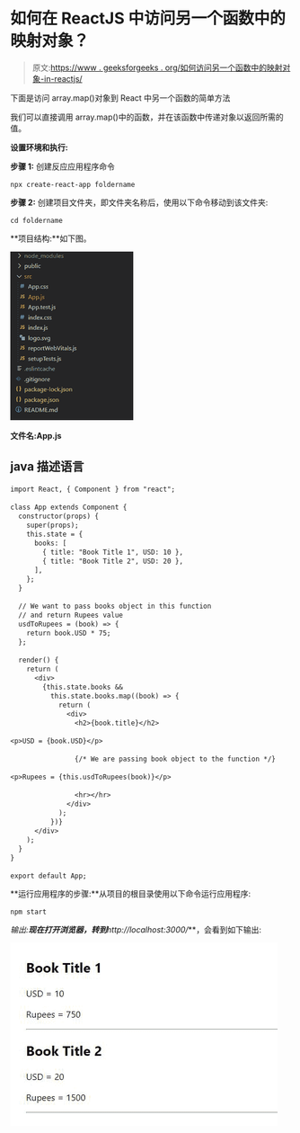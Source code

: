 # 如何在 ReactJS 中访问另一个函数中的映射对象？

> 原文:[https://www . geeksforgeeks . org/如何访问另一个函数中的映射对象-in-reactjs/](https://www.geeksforgeeks.org/how-to-access-mapped-objects-in-another-function-in-reactjs/)

下面是访问 array.map()对象到 React 中另一个函数的简单方法

我们可以直接调用 array.map()中的函数，并在该函数中传递对象以返回所需的值。

**设置环境和执行:**

**步骤 1:** 创建反应应用程序命令

```
npx create-react-app foldername
```

**步骤 2:** 创建项目文件夹，即文件夹名称后，使用以下命令移动到该文件夹:

```
cd foldername
```

**项目结构:**如下图。

![](img/f8edf11a1c8665951df86b71bfca435e.png)

**文件名:App.js**

## java 描述语言

```
import React, { Component } from "react";

class App extends Component {
  constructor(props) {
    super(props);
    this.state = {
      books: [
        { title: "Book Title 1", USD: 10 },
        { title: "Book Title 2", USD: 20 },
      ],
    };
  }

  // We want to pass books object in this function
  // and return Rupees value
  usdToRupees = (book) => {
    return book.USD * 75;
  };

  render() {
    return (
      <div>
        {this.state.books &&
          this.state.books.map((book) => {
            return (
              <div>
                <h2>{book.title}</h2>

<p>USD = {book.USD}</p>

                {/* We are passing book object to the function */}

<p>Rupees = {this.usdToRupees(book)}</p>

                <hr></hr>
              </div>
            );
          })}
      </div>
    );
  }
}

export default App;
```

**运行应用程序的步骤:**从项目的根目录使用以下命令运行应用程序:

```
npm start
```

**输出:**现在打开浏览器，转到***http://localhost:3000/***，会看到如下输出:

![](img/58b586f3a2fe440fcc0850af33088397.png)
